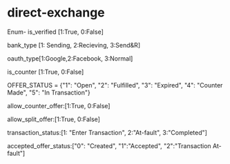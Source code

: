# direct-exchange

Enum- 
is_verified [1:True, 0:False]

bank_type [1: Sending, 2:Recieving, 3:Send&R]

oauth_type[1:Google,2:Facebook, 3:Normal]

is_counter  [1:True, 0:False]

OFFER_STATUS = {"1": "Open", "2": "Fulfilled", "3": "Expired", "4": "Counter Made", "5": "In Transaction"}

allow_counter_offer:[1:True, 0:False]

allow_split_offer:[1:True, 0:False]

transaction_status:[1: "Enter Transaction", 2:"At-fault", 3:"Completed"]

accepted_offer_status:["0": "Created", "1":"Accepted", "2":"Transaction At-fault"]
